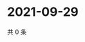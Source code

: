# 2021-09-29

共 0 条

<!-- BEGIN WEIBO -->
<!-- 最后更新时间 Wed Sep 29 2021 17:10:35 GMT+0800 (China Standard Time) -->

<!-- END WEIBO -->
